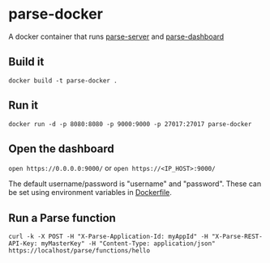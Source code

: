 # parse-docker

A docker container that runs [parse-server](https://github.com/ParsePlatform/parse-server) and [parse-dashboard](https://github.com/ParsePlatform/parse-dashboard)

## Build it

`docker build -t parse-docker .`

## Run it

`docker run -d -p 8080:8080 -p 9000:9000 -p 27017:27017 parse-docker`

## Open the dashboard

`open https://0.0.0.0:9000/` or `open https://<IP_HOST>:9000/`

The default username/password is "username" and "password". These can be set using environment variables in [Dockerfile](https://github.com/getsetgames/parse-docker/blob/master/Dockerfile).

## Run a Parse function

`curl -k -X POST -H "X-Parse-Application-Id: myAppId" -H "X-Parse-REST-API-Key: myMasterKey" -H "Content-Type: application/json" https://localhost/parse/functions/hello`
